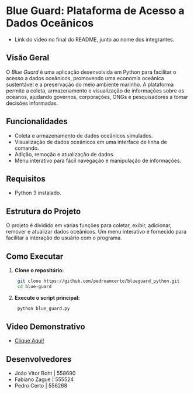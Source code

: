# Blue Guard: Plataforma de Acesso a Dados Oceânicos

- Link do video no final do README, junto ao nome dos integrantes.

## Visão Geral

O *Blue Guard* é uma aplicação desenvolvida em Python para facilitar o acesso a dados oceânicos, promovendo uma economia oceânica sustentável e a preservação do meio ambiente marinho. A plataforma permite a coleta, armazenamento e visualização de informações sobre os oceanos, ajudando governos, corporações, ONGs e pesquisadores a tomar decisões informadas.

## Funcionalidades

- Coleta e armazenamento de dados oceânicos simulados.
- Visualização de dados oceânicos em uma interface de linha de comando.
- Adição, remoção e atualização de dados.
- Menu interativo para fácil navegação e manipulação de informações.

## Requisitos

- Python 3 instalado.

## Estrutura do Projeto

O projeto é dividido em várias funções para coletar, exibir, adicionar, remover e atualizar dados oceânicos. Um menu interativo é fornecido para facilitar a interação do usuário com o programa.

## Como Executar

1. **Clone o repositório:**

   ```bash
    git clone https://github.com/pedroamcerto/blueguard_python.git
    cd blue-guard
   ```

2. **Execute o script principal:**
   ```bash
    python blue_guard.py
   ```

## Video Demonstrativo

-  [Clique Aqui!](https://www.youtube.com/watch?v=R_3r_yH2jOw)

## Desenvolvedores

- João Vitor Boht | 558690
- Fabiano Zague | 555524
- Pedro Certo | 556268